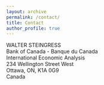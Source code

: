 ```yaml
---
layout: archive
permalink: /contact/
title: Contact
author_profile: true
---
```


WALTER STEINGRESS  
Bank of Canada - Banque du Canada  
International Economic Analysis  
234 Wellington Street West  
Ottawa, ON, K1A 0G9  
Canada  
